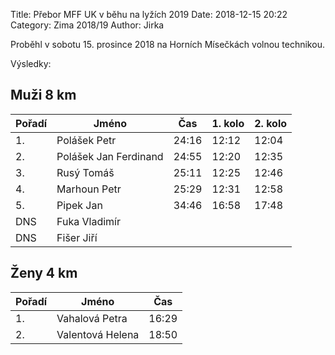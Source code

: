 Title: Přebor MFF UK v běhu na lyžích 2019
Date: 2018-12-15 20:22
Category: Zima 2018/19
Author: Jirka

Proběhl v sobotu 15. prosince 2018 na Horních Mísečkách volnou technikou.

Výsledky:

Muži 8 km
---------

| Pořadí | Jméno                 | Čas   | 1. kolo   | 2. kolo |
|--------|-----------------------|-------|-----------|---------|
| 1.     | Polášek Petr          | 24:16 | 12:12     | 12:04   |
| 2.     | Polášek Jan Ferdinand | 24:55 | 12:20     | 12:35   |
| 3.     | Rusý Tomáš            | 25:11 | 12:25     | 12:46   |
| 4.     | Marhoun Petr          | 25:29 | 12:31     | 12:58   |
| 5.     | Pipek Jan             | 34:46 | 16:58     | 17:48   |
| DNS    | Fuka Vladimír         |       |           |         |
| DNS    | Fišer Jiří            |       |           |         |

Ženy 4 km
---------

| Pořadí | Jméno            | Čas   |
|--------|------------------|-------|
| 1.     | Vahalová Petra   | 16:29 |
| 2.     | Valentová Helena | 18:50 |
